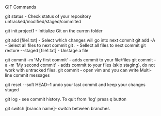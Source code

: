 GIT Commands

git status - Check status of your repository untracked/modified/staged/commited

git init project1 - Initialize Git on the curren folder

git add [file1.txt] - Select which changes will go into next commit
git add -A - Select all files to next commit
git . - Sellect all files to next commit
git restore --staged [file1.txt] - Unstage a file

git commit -m 'My first commit' - adds commit to your file/files
git commit -a -m 'My second commit' - adds commit to your files (skip staging), do not work with untracked files.
git commit - open vim and you can write Multi-line commit messages

git reset --soft HEAD~1 undo your last commit and keep your changes staged



git log - see commit history. To quit from 'log' press q button

git switch [branch name]- switch between branches
